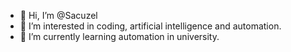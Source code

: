 - 👋 Hi, I’m @Sacuzel
- 👀 I’m interested in coding, artificial intelligence and automation.
- 🌱 I’m currently learning automation in university.

<!---
Sacuzel/Sacuzel is a ✨ special ✨ repository because its `README.md` (this file) appears on your GitHub profile.
You can click the Preview link to take a look at your changes.
--->
